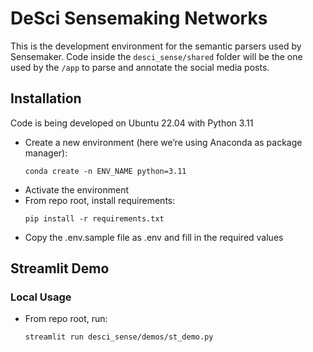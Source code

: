 # DeSci Sensemaking Networks

This is the development environment for the semantic parsers used by Sensemaker.
Code inside the `desci_sense/shared` folder will be the one used by the `/app` to parse and annotate the social media posts.

## Installation

Code is being developed on Ubuntu 22.04 with Python 3.11

- Create a new environment (here we’re using Anaconda as package manager):
  ```
  conda create -n ENV_NAME python=3.11
  ```
- Activate the environment
- From repo root, install requirements:
  ```
  pip install -r requirements.txt
  ```
- Copy the .env.sample file as .env and fill in the required values

## Streamlit Demo

### Local Usage

- From repo root, run:
  ```
  streamlit run desci_sense/demos/st_demo.py
  ```
